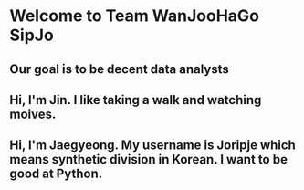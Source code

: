 # Welcome to Team WanJooHaGo SipJo
## Our goal is to be decent data analysts

## Hi, I'm Jin. I like taking a walk and watching moives.

## Hi, I'm Jaegyeong. My username is Joripje which means synthetic division in Korean. I want to be good at Python.
